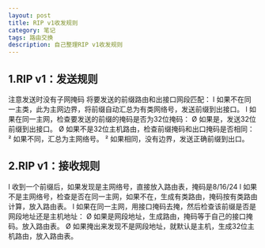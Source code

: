 ```yaml
---
layout: post
title: RIP v1收发规则
category: 笔记
tags: 路由交换
description: 自己整理RIP v1收发规则
---
```


## 1.RIP v1：发送规则
注意发送时没有子网掩码
将要发送的前缀路由和出接口网段匹配：
l	如果不在同一主类，此为主网边界，将前缀自动汇总为有类网络号，发送前缀到出接口。
l	如果在同一主网，检查要发送的前缀的掩码是否为32位掩码：
	Ø	如果是，发送32位前缀到出接口。
	Ø	如果不是32位主机路由，检查前缀掩码和出口掩码是否相同：
		²	如果不同，汇总为主网络号。
		²	如果相同，没有边界，发送正确前缀到出口。
## 2.RIP v1：接收规则
l	收到一个前缀后，如果发现是主网络号，直接放入路由表，掩码是8/16/24
l	如果不是主网络号，检查是否在同一主网，如果不在，生成有类路由，掩码按有类路由计算，放入路由表。
l	如果在同一主网，用接口掩码去掩，然后检查该前缀是否是网段地址还是主机地址：
	Ø	如果是网段地址，生成路由，掩码等于自己的接口掩码。放入路由表。
	Ø	如果掩出来发现不是网段地址，就默认是主机，生成32位主机路由，放入路由表。
	

